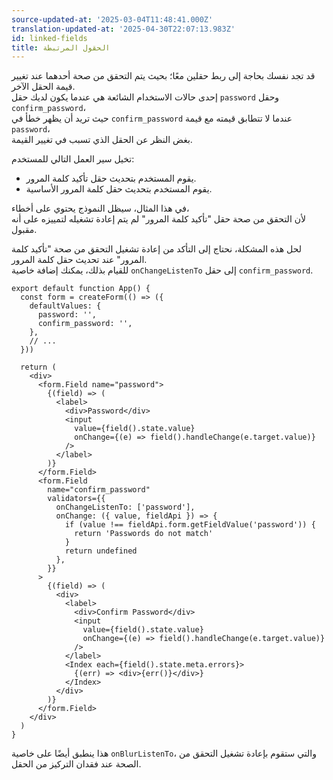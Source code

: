 ```yaml
---
source-updated-at: '2025-03-04T11:48:41.000Z'
translation-updated-at: '2025-04-30T22:07:13.983Z'
id: linked-fields
title: الحقول المرتبطة
---
```


قد تجد نفسك بحاجة إلى ربط حقلين معًا؛ بحيث يتم التحقق من صحة أحدهما عند تغيير قيمة الحقل الآخر.  
إحدى حالات الاستخدام الشائعة هي عندما يكون لديك حقل `password` وحقل `confirm_password`،  
حيث تريد أن يظهر خطأ في `confirm_password` عندما لا تتطابق قيمته مع قيمة `password`،  
بغض النظر عن الحقل الذي تسبب في تغيير القيمة.

تخيل سير العمل التالي للمستخدم:

- يقوم المستخدم بتحديث حقل تأكيد كلمة المرور.
- يقوم المستخدم بتحديث حقل كلمة المرور الأساسية.

في هذا المثال، سيظل النموذج يحتوي على أخطاء،  
لأن التحقق من صحة حقل "تأكيد كلمة المرور" لم يتم إعادة تشغيله لتمييزه على أنه مقبول.

لحل هذه المشكلة، نحتاج إلى التأكد من إعادة تشغيل التحقق من صحة "تأكيد كلمة المرور" عند تحديث حقل كلمة المرور.  
للقيام بذلك، يمكنك إضافة خاصية `onChangeListenTo` إلى حقل `confirm_password`.

```tsx
export default function App() {
  const form = createForm(() => ({
    defaultValues: {
      password: '',
      confirm_password: '',
    },
    // ...
  }))

  return (
    <div>
      <form.Field name="password">
        {(field) => (
          <label>
            <div>Password</div>
            <input
              value={field().state.value}
              onChange={(e) => field().handleChange(e.target.value)}
            />
          </label>
        )}
      </form.Field>
      <form.Field
        name="confirm_password"
        validators={{
          onChangeListenTo: ['password'],
          onChange: ({ value, fieldApi }) => {
            if (value !== fieldApi.form.getFieldValue('password')) {
              return 'Passwords do not match'
            }
            return undefined
          },
        }}
      >
        {(field) => (
          <div>
            <label>
              <div>Confirm Password</div>
              <input
                value={field().state.value}
                onChange={(e) => field().handleChange(e.target.value)}
              />
            </label>
            <Index each={field().state.meta.errors}>
              {(err) => <div>{err()}</div>}
            </Index>
          </div>
        )}
      </form.Field>
    </div>
  )
}
```

هذا ينطبق أيضًا على خاصية `onBlurListenTo`، والتي ستقوم بإعادة تشغيل التحقق من الصحة عند فقدان التركيز من الحقل.
